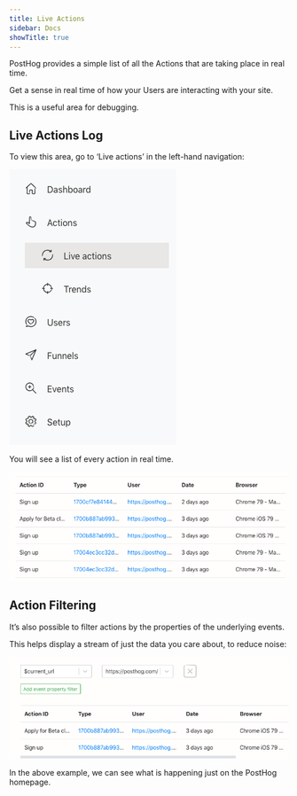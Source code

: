 ```yaml
---
title: Live Actions
sidebar: Docs
showTitle: true
---
```


PostHog provides a simple list of all the Actions that are taking place in real time.

Get a sense in real time of how your Users are interacting with your site.

This is a useful area for debugging.

## Live Actions Log

To view this area, go to ‘Live actions’ in the left-hand navigation:

![Left hand navigation - live actions selected](../../images/02/Screenshot-2020-02-09-at-16.32.37.png)

You will see a list of every action in real time.

![Actions log](../../images/02/Screenshot-2020-02-09-at-17.00.13.png)

## Action Filtering

It’s also possible to filter actions by the properties of the underlying events.

This helps display a stream of just the data you care about, to reduce noise:

![Actions filtering](../../images/02/Screenshot-2020-02-09-at-17.01.24.png)

In the above example, we can see what is happening just on the PostHog homepage.

